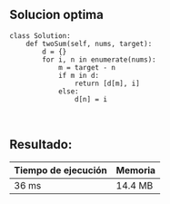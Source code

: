 ## Solucion optima 

    class Solution:
        def twoSum(self, nums, target):
            d = {}
            for i, n in enumerate(nums):
                m = target - n
                if m in d:
                    return [d[m], i]
                else:
                    d[n] = i
<br>

## Resultado:

| Tiempo de ejecución   | Memoria    |
|-----------------------|:-----------|
| 36 ms                 | 14.4 MB    |
